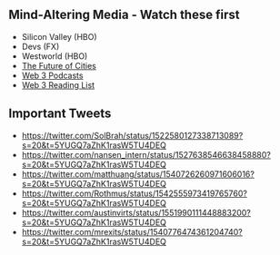 ## Mind-Altering Media - Watch these first
* Silicon Valley (HBO)
* Devs (FX)
* Westworld (HBO)
* [The Future of Cities](https://youtu.be/xOOWk5yCMMs)
* [Web 3 Podcasts](https://docs.google.com/spreadsheets/d/1aTjCVtdQfofUYBPtdvZQr1HtS23XchLHXFGqy-mnoCA/edit#gid=0)
* [Web 3 Reading List](https://medium.com/forbole/blockchain-101-reading-watching-listening-list-a7ee9395fba6)

## Important Tweets
* https://twitter.com/SolBrah/status/1522580127338713089?s=20&t=5YUGQ7aZhK1rasW5TU4DEQ
* https://twitter.com/nansen_intern/status/1527638546638458880?s=20&t=5YUGQ7aZhK1rasW5TU4DEQ
* https://twitter.com/matthuang/status/1540726260971606016?s=20&t=5YUGQ7aZhK1rasW5TU4DEQ
* https://twitter.com/Rothmus/status/1542555973419765760?s=20&t=5YUGQ7aZhK1rasW5TU4DEQ
* https://twitter.com/austinvirts/status/1551990111448883200?s=20&t=5YUGQ7aZhK1rasW5TU4DEQ
* https://twitter.com/mrexits/status/1540776474361204740?s=20&t=5YUGQ7aZhK1rasW5TU4DEQ
